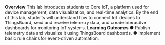 **Overview**
This lab introduces students to Core IoT, a platform used for device management, data
visualization, and real-time analytics. By the end of this lab, students will understand how to
connect IoT devices to ThingsBoard, send and receive telemetry data, and create
interactive dashboards for monitoring IoT systems.
**Learning Outcomes**
● Publish telemetry data and visualize it using ThingsBoard dashboards.
● Implement basic rule chains for event-driven automation.
